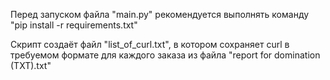 <p>Перед запуском файла "main.py" рекомендуется выполнять команду "pip install -r requirements.txt"</p>
<p>Скрипт создаёт файл "list_of_curl.txt", в котором сохраняет curl в требуемом формате для каждого заказа из файла "report for domination (TXT).txt"</p>
